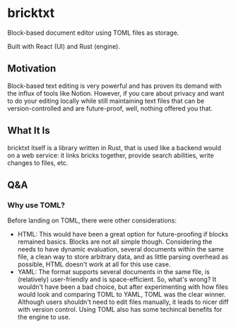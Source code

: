 # bricktxt

Block-based document editor using TOML files as storage.

Built with React (UI) and Rust (engine).

## Motivation

Block-based text editing is very powerful and has proven its demand with the influx of tools like Notion.
However, if you care about privacy and want to do your editing locally while still maintaining text files that can be version-controlled and are future-proof, well, nothing offered you that.

## What It Is

bricktxt itself is a library written in Rust, that is used like a backend would on a web service: it links bricks together, provide search abilities, write changes to files, etc.

## Q&A

### Why use TOML?

Before landing on TOML, there were other considerations:

- HTML: This would have been a great option for future-proofing if blocks remained basics. Blocks are not all simple though. Considering the needs to have dynamic evaluation, several documents within the same file, a clean way to store arbitrary data, and as little parsing overhead as possible, HTML doesn't work at all for this use case.
- YAML: The format supports several documents in the same file, is (relatively) user-friendly and is space-efficient. So, what's wrong? It wouldn't have been a bad choice, but after experimenting with how files would look and comparing TOML to YAML, TOML was the clear winner. Although users shouldn't need to edit files manually, it leads to nicer diff with version control. Using TOML also has some techincal benefits for the engine to use.
